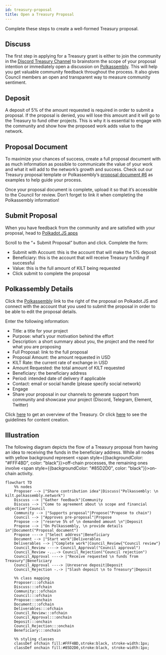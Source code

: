 ```yaml
---
id: treasury-proposal
title: Open a Treasury Proposal
---
```


Complete these steps to create a well-formed Treasury proposal.

## Discuss

The first step in applying for a Treasury grant is either to join the community in the [Discord Treasury Channel](https://discord.gg/nUpqDfQ6kJ) to brainstorm the scope of your proposal intention or immediately open a discussion on [Polkassembly](https://kilt.polkassembly.network/discussions).
This will help you get valuable community feedback throughout the process.
It also gives Council members an open and transparent way to measure community sentiment.

## Deposit

A deposit of 5% of the amount requested is required in order to submit a proposal.
If the proposal is denied, you will lose this amount and it will go to the Treasury to fund other projects.
This is why it is essential to engage with the community and show how the proposed work adds value to the network.

## Proposal Document

To maximize your chances of success, create a full proposal document with as much information as possible to communicate the value of your work and what it will add to the network’s growth and success.
Check out our Treasury proposal template or Polkassembly’s [proposal document #6](https://docs.google.com/document/d/1NilDtFljCc6boyHkz2o2kGyFNhR6hVQSGzz7J0Xhwco/edit) as examples to help guide your process.

Once your proposal document is complete, upload it so that it’s accessible to the Council for review.
Don’t forget to link it when completing the Polkassembly information! 

## Submit Proposal

When you have feedback from the community and are satisfied with your proposal, head to [Polkadot.JS apps](https://polkadot.js.org/apps/?rpc=wss://spiritnet.api.onfinality.io/public-ws#/treasury)

Scroll to  the “+ Submit Proposal” button and click.
Complete the form:

* Submit with Account: this is the account that will make the 5% deposit 
* Beneficiary: this is the account that will receive Treasury funding if successful 
* Value: this is the full amount of KILT being requested
* Click submit to complete the proposal

## Polkassembly Details

Click the [Polkassembly](https://kilt.polkassembly.network/discussions) link to the right of the proposal on Polkadot.JS and connect with the account that you used to submit the proposal in order to be able to edit the proposal details.

Enter the following information:

* Title: a title for your project
* Purpose: what’s your motivation behind the effort
* Description: a short summary about you, the project and the need for what you are proposing
* Full Proposal: link to the full proposal
* Proposal Amount: the amount requested in USD
* KILT Rate: the current rate of exchange in USD
* Amount Requested: the total amount of KILT requested
* Beneficiary: the beneficiary address
* Period: intended date of delivery if applicable
* Contact: email or social handle (please specify social network)
* Engage
* Share your proposal in our channels to generate support from community and showcase your project (Discord, Telegram, Element, Twitter)

Click [here](https://www.kilt.io/treasury/overview/) to get an overview of the Treasury.
Or click [here](https://www.kilt.io/treasury/content-creation/) to see the guidelines for content creation.

## Illustration

The following diagram depicts the flow of a Treasury proposal from having an idea to receiving the funds in the beneficiary address.
While all nodes with yellow background represent <span style={{backgroundColor: "#FFF4BD", color: "black"}}>off-chain processes</span>, the remaining ones involve <span style={{backgroundColor: "#85D2D0", color: "black"}}>on-chain activity</span>.

<div class="kilt-mermaid">

```mermaid
flowchart TD
    %% nodes
    Proposer --> |"Share contribution idea"|Discuss("Polkassembly: \n kilt.polkassembly.network")
    Discuss --> |"Gather feedback"|Community
    Discuss --> |"Come to agreement about \n scope and financial objective"|Council
    Community --> |"Supports proposal"|Propose("Propose to chain")
    Council --> |"Approves pre-proposal"|Propose
    Propose --> |"reserve 5% of \n demanded amount \n"|Deposit
    Propose --> |"On Polkassembly, \n provide details in"|Document("Proposal document")
    Propose ----> |"Select address"|Beneficiary
    Document --> |"Start work"|Deliverables
    Deliverables --> |"Complete work"|Council_Review{"Council review"}
    Council_Review ----> Council_Approval("Council approval")
    Council_Review -...-> Council_Rejection("Council rejection")
    Council_Approval ----> |"Receive requested \n funds from Treasury"|Beneficiary
    Council_Approval ----> |Unreserve deposit|Deposit
    Council_Rejection -.-> |"Slash deposit \n to Treasury"|Deposit

    %% class mapping
    Proposer:::ofchain
    Discuss:::ofchain
    Community:::ofchain
    Council:::ofchain
    Propose:::onchain
    Document:::ofchain
    Deliverables:::ofchain
    Council_Review:::ofchain
    Council_Approval:::onchain
    Deposit:::onchain
    Council_Rejection:::onchain
    Beneficiary:::onchain

    %% styling classes
    classDef ofchain fill:#FFF4BD,stroke:black, stroke-width:1px;
    classDef onchain fill:#85D2D0,stroke:black, stroke-width:1px;
```

</div>